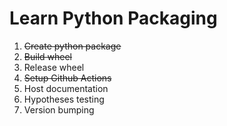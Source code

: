 # Learn Python Packaging

1. ~~Create python package~~
2. ~~Build wheel~~
3. Release wheel
4. ~~Setup Github Actions~~
5. Host documentation
6. Hypotheses testing
7. Version bumping
